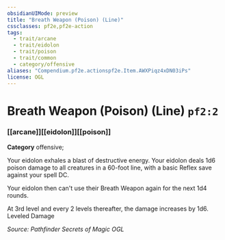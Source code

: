 ```yaml
---
obsidianUIMode: preview
title: "Breath Weapon (Poison) (Line)"
cssclasses: pf2e,pf2e-action
tags:
  - trait/arcane
  - trait/eidolon
  - trait/poison
  - trait/common
  - category/offensive
aliases: "Compendium.pf2e.actionspf2e.Item.AWXPiqz4xDN03iPs"
license: OGL
---
```

# Breath Weapon (Poison) (Line) `pf2:2`

### [[arcane]][[eidolon]][[poison]]

**Category** offensive; 




Your eidolon exhales a blast of destructive energy. Your eidolon deals 1d6 poison damage to all creatures in a 60-foot line, with a basic Reflex save against your spell DC.

Your eidolon then can't use their Breath Weapon again for the next 1d4 rounds.

At 3rd level and every 2 levels thereafter, the damage increases by 1d6. Leveled Damage

*Source: Pathfinder Secrets of Magic*
*OGL*